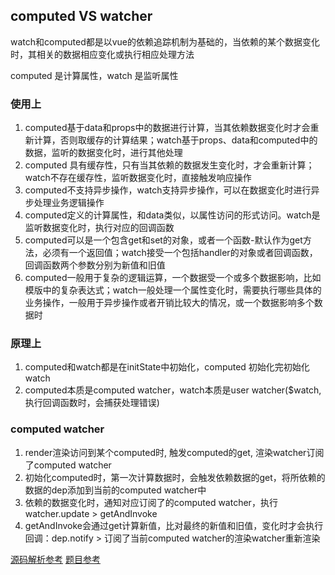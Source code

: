 ## computed VS watcher
watch和computed都是以vue的依赖追踪机制为基础的，当依赖的某个数据变化时，其相关的数据相应变化或执行相应处理方法

computed 是计算属性，watch 是监听属性
### 使用上
1. computed基于data和props中的数据进行计算，当其依赖数据变化时才会重新计算，否则取缓存的计算结果；watch基于props、data和computed中的数据，监听的数据变化时，进行其他处理
2. computed 具有缓存性，只有当其依赖的数据发生变化时，才会重新计算；watch不存在缓存性，监听数据变化时，直接触发响应操作
3. computed不支持异步操作，watch支持异步操作，可以在数据变化时进行异步处理业务逻辑操作
4. computed定义的计算属性，和data类似，以属性访问的形式访问。watch是监听数据变化时，执行对应的回调函数
5. computed可以是一个包含get和set的对象，或者一个函数-默认作为get方法，必须有一个返回值；watch接受一个包括handler的对象或者回调函数，回调函数两个参数分别为新值和旧值
6. computed一般用于复杂的逻辑运算，一个数据受一个或多个数据影响，比如模版中的复杂表达式；watch一般处理一个属性变化时，需要执行哪些具体的业务操作，一般用于异步操作或者开销比较大的情况，或一个数据影响多个数据时

### 原理上
1. computed和watch都是在initState中初始化，computed 初始化完初始化 watch
2. computed本质是computed watcher，watch本质是user watcher($watch,执行回调函数时，会捕获处理错误)

### computed watcher
1. render渲染访问到某个computed时, 触发computed的get, 渲染watcher订阅了computed watcher
2. 初始化computed时，第一次计算数据时，会触发依赖数据的get，将所依赖的数据的dep添加到当前的computed watcher中
3. 依赖的数据变化时，通知对应订阅了的computed watcher，执行watcher.update > getAndInvoke
4. getAndInvoke会通过get计算新值，比对最终的新值和旧值，变化时才会执行回调：dep.notify > 订阅了当前computed watcher的渲染watcher重新渲染

[源码解析参考](https://ustbhuangyi.github.io/vue-analysis/v2/reactive/computed-watcher.html#watcher-options)
[题目参考](https://fe.ecool.fun/topic/f8de3a13-fb8b-44fd-9a8c-460a36998902?orderBy=updateTime&order=desc&tagId=14)